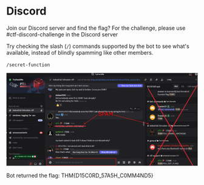 # Discord

Join our Discord server and find the flag?
For the challenge, please use #ctf-discord-challenge in the Discord server



Try checking the slash (`/`) commands supported by the bot to see what's available, instead of blindly spamming like other members.

`/secret-function`

![Discord](Images/Discord.png)

Bot returned the flag: THM{D15C0RD_57A5H_C0MM4ND5}
